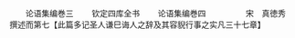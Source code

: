 <!-- { "loadSidebar": true } -->

　　论语集编巻三
　　钦定四库全书
　　论语集编巻四　　　　　宋　真徳秀　撰述而第七【此篇多记圣人谦巳诲人之辞及其容貎行事之实凡三十七章】
